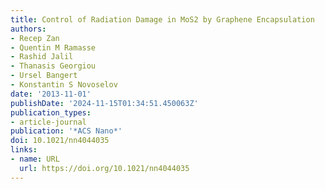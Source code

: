 ```yaml
---
title: Control of Radiation Damage in MoS2 by Graphene Encapsulation
authors:
- Recep Zan
- Quentin M Ramasse
- Rashid Jalil
- Thanasis Georgiou
- Ursel Bangert
- Konstantin S Novoselov
date: '2013-11-01'
publishDate: '2024-11-15T01:34:51.450063Z'
publication_types:
- article-journal
publication: '*ACS Nano*'
doi: 10.1021/nn4044035
links:
- name: URL
  url: https://doi.org/10.1021/nn4044035
---
```

